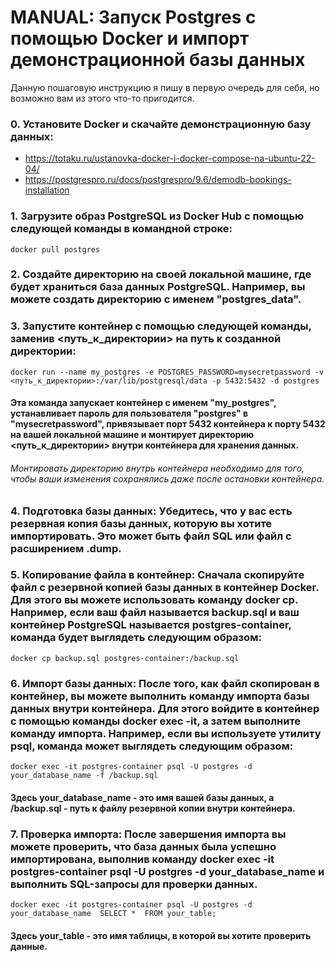 # MANUAL: Запуск Postgres c помощью Docker и импорт демонстрационной базы данных

Данную пошаговую инструкцию я пишу в первую очередь для себя, но возможно вам из этого что-то пригодится.


### 0. Установите Docker и скачайте демонстрационную базу данных:
- https://totaku.ru/ustanovka-docker-i-docker-compose-na-ubuntu-22-04/
- https://postgrespro.ru/docs/postgrespro/9.6/demodb-bookings-installation

### 1. Загрузите образ PostgreSQL из Docker Hub с помощью следующей команды в командной строке:
`docker pull postgres`

### 2. Создайте директорию на своей локальной машине, где будет храниться база данных PostgreSQL. Например, вы можете создать директорию с именем "postgres_data".

### 3. Запустите контейнер с помощью следующей команды, заменив <путь_к_директории> на путь к созданной директории:
`docker run --name my_postgres -e POSTGRES_PASSWORD=mysecretpassword -v <путь_к_директории>:/var/lib/postgresql/data -p 5432:5432 -d postgres`
#### Эта команда запускает контейнер с именем "my_postgres", устанавливает пароль для пользователя "postgres" в "mysecretpassword", привязывает порт 5432 контейнера к порту 5432 на вашей локальной машине и монтирует директорию <путь_к_директории> внутри контейнера для хранения данных. 
###### Монтировать директорию внутрь контейнера необходимо для того, чтобы ваши изменения сохранялись даже после остановки контейнера.

### 4. Подготовка базы данных: Убедитесь, что у вас есть резервная копия базы данных, которую вы хотите импортировать. Это может быть файл SQL или файл с расширением .dump.

### 5. Копирование файла в контейнер: Сначала скопируйте файл с резервной копией базы данных в контейнер Docker. Для этого вы можете использовать команду docker cp. Например, если ваш файл называется backup.sql и ваш контейнер PostgreSQL называется postgres-container, команда будет выглядеть следующим образом:
`docker cp backup.sql postgres-container:/backup.sql`

### 6. Импорт базы данных: После того, как файл скопирован в контейнер, вы можете выполнить команду импорта базы данных внутри контейнера. Для этого войдите в контейнер с помощью команды docker exec -it, а затем выполните команду импорта. Например, если вы используете утилиту psql, команда может выглядеть следующим образом:
`docker exec -it postgres-container psql -U postgres -d your_database_name -f /backup.sql`
#### Здесь your_database_name - это имя вашей базы данных, а /backup.sql - путь к файлу резервной копии внутри контейнера.
 
### 7. Проверка импорта: После завершения импорта вы можете проверить, что база данных была успешно импортирована, выполнив команду docker exec -it postgres-container psql -U postgres -d your_database_name и выполнить SQL-запросы для проверки данных.
`docker exec -it postgres-container psql -U postgres -d your_database_name  SELECT *  FROM your_table;`
#### Здесь your_table - это имя таблицы, в которой вы хотите проверить данные.



